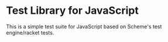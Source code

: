 # Test Library for JavaScript

This is a simple test suite for JavaScript based on Scheme's test engine/racket tests.
